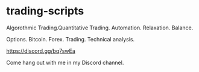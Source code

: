 # trading-scripts

Algorothmic Trading.Quantitative Trading.
Automation. Relaxation. Balance.

Options. Bitcoin. Forex. Trading. Technical analysis.

https://discord.gg/bq7swEa

Come hang out with me in my Discord channel.
